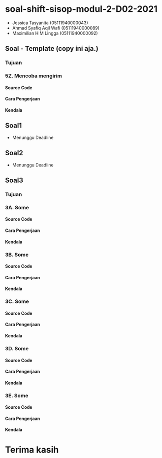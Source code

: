 # soal-shift-sisop-modul-2-D02-2021
- Jessica Tasyanita (05111940000043)
- Ahmad Syafiq Aqil Wafi (05111940000089)
- Maximilian H M Lingga (05111940000092)

## Soal - Template (copy ini aja.)
### Tujuan
### 5Z. Mencoba mengirim
#### Source Code
#### Cara Pengerjaan
#### Kendala

## Soal1
- Menunggu Deadline

## Soal2
- Menunggu Deadline

## Soal3
### Tujuan

### 3A. Some
#### Source Code
#### Cara Pengerjaan
#### Kendala

### 3B. Some
#### Source Code
#### Cara Pengerjaan
#### Kendala

### 3C. Some
#### Source Code
#### Cara Pengerjaan
#### Kendala

### 3D. Some
#### Source Code
#### Cara Pengerjaan
#### Kendala

### 3E. Some
#### Source Code
#### Cara Pengerjaan
#### Kendala

# Terima kasih
